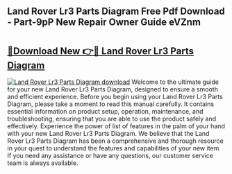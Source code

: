 ## Land Rover Lr3 Parts Diagram Free Pdf Download - Part-9pP New Repair Owner Guide eVZnm

# <h2><a href="http://dfhl3r7.blite.top/?on=Land+Rover+Lr3+Parts+Diagram">🔗Download New 👉🔴 Land Rover Lr3 Parts Diagram</a></h2>

[![Land Rover Lr3 Parts Diagram download](https://i.imgur.com/lujVjoI.png)](http://dfhl3r7.blite.top/?on=Land+Rover+Lr3+Parts+Diagram)
Welcome to the ultimate guide for your new Land Rover Lr3 Parts Diagram, designed to ensure a smooth and efficient experience. Before you begin using your Land Rover Lr3 Parts Diagram, please take a moment to read this manual carefully. It contains essential information on product setup, operation, maintenance, and troubleshooting, ensuring that you are able to use the product safely and effectively. Experience the power of list of features in the palm of your hand with your new Land Rover Lr3 Parts Diagram. We believe that the Land Rover Lr3 Parts Diagram has been a comprehensive and thorough resource in your quest to understand the features and capabilities of your new item. If you need any assistance or have any questions, our customer service team is always available.
